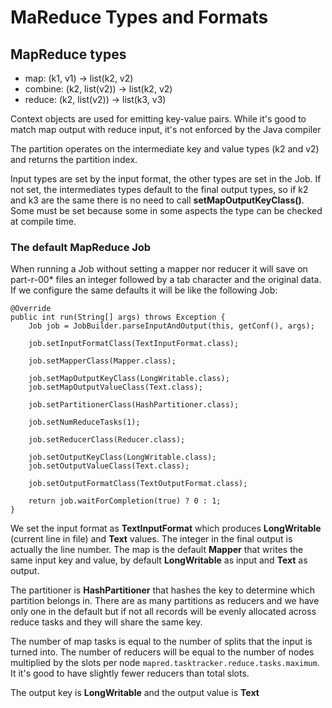 # MaReduce Types and Formats

## MapReduce types

* map: (k1, v1) -> list(k2, v2)
* combine: (k2, list(v2)) -> list(k2, v2)
* reduce: (k2, list(v2)) -> list(k3, v3)

Context objects are used for emitting key-value pairs. While it's good to match map output with reduce input, it's not enforced by the Java compiler

The partition operates on the intermediate key and value types (k2 and v2) and returns the partition index.

Input types are set by the input format, the other types are set in the Job. If not set, the intermediates types default to the final output types, so if k2 and k3 are the same there is no need to call **setMapOutputKeyClass()**. Some must be set because some in some aspects the type can be checked at compile time.

### The default MapReduce Job

When running a Job without setting a mapper nor reducer it will save on part-r-00* files an integer followed by a tab character and the original data. If we configure the same defaults it will be like the following Job:

	@Override
	public int run(String[] args) throws Exception {
		Job job = JobBuilder.parseInputAndOutput(this, getConf(), args);
		
		job.setInputFormatClass(TextInputFormat.class);

		job.setMapperClass(Mapper.class);

		job.setMapOutputKeyClass(LongWritable.class);
		job.setMapOutputValueClass(Text.class);

		job.setPartitionerClass(HashPartitioner.class);

		job.setNumReduceTasks(1);

		job.setReducerClass(Reducer.class);

		job.setOutputKeyClass(LongWritable.class);
		job.setOutputValueClass(Text.class);

		job.setOutputFormatClass(TextOutputFormat.class);
		
		return job.waitForCompletion(true) ? 0 : 1;
	}

We set the input format as **TextInputFormat** which produces **LongWritable** (current line in file) and **Text** values. The integer in the final output is actually the line number. The map is the default **Mapper** that writes the same input key and value, by default **LongWritable** as input and **Text** as output.

The partitioner is **HashPartitioner** that hashes the key to determine which partition belongs in. There are as many partitions as reducers and we have only one in the default but if not all records will be evenly allocated across reduce tasks and they will share the same key.

The number of map tasks is equal to the number of splits that the input is turned into. The number of reducers will be equal to the number of nodes multiplied by the slots per node `mapred.tasktracker.reduce.tasks.maximum`. It it's good to have slightly fewer reducers than total slots.

The output key is **LongWritable** and the output value is **Text** 